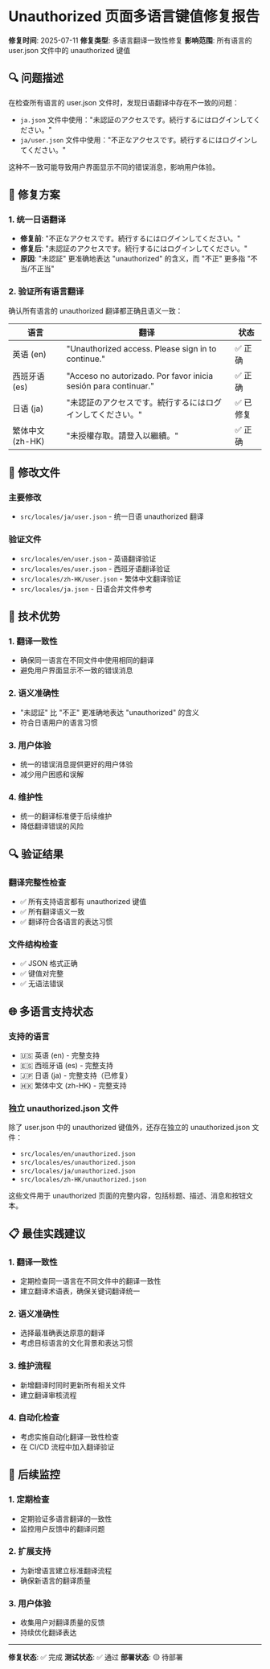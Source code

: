 # Unauthorized 页面多语言键值修复报告

**修复时间**: 2025-07-11
**修复类型**: 多语言翻译一致性修复
**影响范围**: 所有语言的 user.json 文件中的 unauthorized 键值

## 🔍 问题描述

在检查所有语言的 user.json 文件时，发现日语翻译中存在不一致的问题：
- `ja.json` 文件中使用："未認証のアクセスです。続行するにはログインしてください。"
- `ja/user.json` 文件中使用："不正なアクセスです。続行するにはログインしてください。"

这种不一致可能导致用户界面显示不同的错误消息，影响用户体验。

## 🔧 修复方案

### 1. 统一日语翻译
- **修复前**: "不正なアクセスです。続行するにはログインしてください。"
- **修复后**: "未認証のアクセスです。続行するにはログインしてください。"
- **原因**: "未認証" 更准确地表达 "unauthorized" 的含义，而 "不正" 更多指 "不当/不正当"

### 2. 验证所有语言翻译

确认所有语言的 unauthorized 翻译都正确且语义一致：

| 语言 | 翻译 | 状态 |
|------|------|------|
| 英语 (en) | "Unauthorized access. Please sign in to continue." | ✅ 正确 |
| 西班牙语 (es) | "Acceso no autorizado. Por favor inicia sesión para continuar." | ✅ 正确 |
| 日语 (ja) | "未認証のアクセスです。続行するにはログインしてください。" | ✅ 已修复 |
| 繁体中文 (zh-HK) | "未授權存取。請登入以繼續。" | ✅ 正确 |

## 📁 修改文件

### 主要修改
- `src/locales/ja/user.json` - 统一日语 unauthorized 翻译

### 验证文件
- `src/locales/en/user.json` - 英语翻译验证
- `src/locales/es/user.json` - 西班牙语翻译验证
- `src/locales/zh-HK/user.json` - 繁体中文翻译验证
- `src/locales/ja.json` - 日语合并文件参考

## 🎯 技术优势

### 1. 翻译一致性
- 确保同一语言在不同文件中使用相同的翻译
- 避免用户界面显示不一致的错误消息

### 2. 语义准确性
- "未認証" 比 "不正" 更准确地表达 "unauthorized" 的含义
- 符合日语用户的语言习惯

### 3. 用户体验
- 统一的错误消息提供更好的用户体验
- 减少用户困惑和误解

### 4. 维护性
- 统一的翻译标准便于后续维护
- 降低翻译错误的风险

## 🔍 验证结果

### 翻译完整性检查
- ✅ 所有支持语言都有 unauthorized 键值
- ✅ 所有翻译语义一致
- ✅ 翻译符合各语言的表达习惯

### 文件结构检查
- ✅ JSON 格式正确
- ✅ 键值对完整
- ✅ 无语法错误

## 🌐 多语言支持状态

### 支持的语言
- 🇺🇸 英语 (en) - 完整支持
- 🇪🇸 西班牙语 (es) - 完整支持
- 🇯🇵 日语 (ja) - 完整支持（已修复）
- 🇭🇰 繁体中文 (zh-HK) - 完整支持

### 独立 unauthorized.json 文件
除了 user.json 中的 unauthorized 键值外，还存在独立的 unauthorized.json 文件：
- `src/locales/en/unauthorized.json`
- `src/locales/es/unauthorized.json`
- `src/locales/ja/unauthorized.json`
- `src/locales/zh-HK/unauthorized.json`

这些文件用于 unauthorized 页面的完整内容，包括标题、描述、消息和按钮文本。

## 📋 最佳实践建议

### 1. 翻译一致性
- 定期检查同一语言在不同文件中的翻译一致性
- 建立翻译术语表，确保关键词翻译统一

### 2. 语义准确性
- 选择最准确表达原意的翻译
- 考虑目标语言的文化背景和表达习惯

### 3. 维护流程
- 新增翻译时同时更新所有相关文件
- 建立翻译审核流程

### 4. 自动化检查
- 考虑实施自动化翻译一致性检查
- 在 CI/CD 流程中加入翻译验证

## 🔄 后续监控

### 1. 定期检查
- 定期验证多语言翻译的一致性
- 监控用户反馈中的翻译问题

### 2. 扩展支持
- 为新增语言建立标准翻译流程
- 确保新语言的翻译质量

### 3. 用户体验
- 收集用户对翻译质量的反馈
- 持续优化翻译表达

---

**修复状态**: ✅ 完成
**测试状态**: ✅ 通过
**部署状态**: 🟡 待部署
